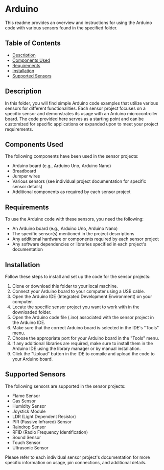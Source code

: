 # Arduino 

This readme provides an overview and instructions for using the Arduino code with various sensors found in the specified folder.

## Table of Contents
- [Description](#description)
- [Components Used](#components-used)
- [Requirements](#requirements)
- [Installation](#installation)
- [Supported Sensors](#supported-sensors)

## Description
In this folder, you will find simple Arduino code examples that utilize various sensors for different functionalities. Each sensor project focuses on a specific sensor and demonstrates its usage with an Arduino microcontroller board. The code provided here serves as a starting point and can be customized for specific applications or expanded upon to meet your project requirements.

## Components Used
The following components have been used in the sensor projects:

- Arduino board (e.g., Arduino Uno, Arduino Nano)
- Breadboard
- Jumper wires
- Various sensors (see individual project documentation for specific sensor details)
- Additional components as required by each sensor project

## Requirements
To use the Arduino code with these sensors, you need the following:

- An Arduino board (e.g., Arduino Uno, Arduino Nano)
- The specific sensor(s) mentioned in the project descriptions
- Any additional hardware or components required by each sensor project
- Any software dependencies or libraries specified in each project's documentation

## Installation
Follow these steps to install and set up the code for the sensor projects:

1. Clone or download this folder to your local machine.
2. Connect your Arduino board to your computer using a USB cable.
3. Open the Arduino IDE (Integrated Development Environment) on your computer.
4. Locate the specific sensor project you want to work with in the downloaded folder.
5. Open the Arduino code file (.ino) associated with the sensor project in the Arduino IDE.
6. Make sure that the correct Arduino board is selected in the IDE's "Tools" menu.
7. Choose the appropriate port for your Arduino board in the "Tools" menu.
8. If any additional libraries are required, make sure to install them in the Arduino IDE using the library manager or by manual installation.
9. Click the "Upload" button in the IDE to compile and upload the code to your Arduino board.

## Supported Sensors
The following sensors are supported in the sensor projects:

- Flame Sensor
- Gas Sensor
- Humidity Sensor
- Joystick Module
- LDR (Light Dependent Resistor)
- PIR (Passive Infrared) Sensor
- Raindrop Sensor
- RFID (Radio Frequency Identification)
- Sound Sensor
- Touch Sensor
- Ultrasonic Sensor

Please refer to each individual sensor project's documentation for more specific information on usage, pin connections, and additional details.
